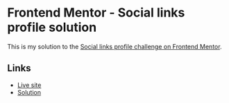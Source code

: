# Frontend Mentor - Social links profile solution

This is my solution to the [Social links profile challenge on Frontend Mentor](https://www.frontendmentor.io/challenges/social-links-profile-UG32l9m6dQ).

## Links

- [Live site](https://micheldrv.github.io/fm-social-links-profile/)
- [Solution](https://www.frontendmentor.io/solutions/social-links-profile-w-hZQ7ekEH)

